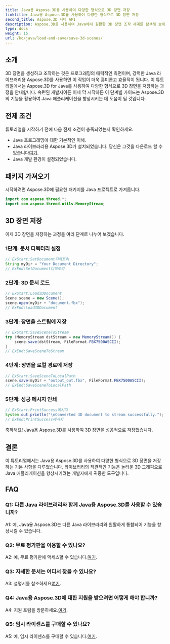 ```yaml
---
title: Java용 Aspose.3D를 사용하여 다양한 형식으로 3D 장면 저장
linktitle: Java용 Aspose.3D를 사용하여 다양한 형식으로 3D 장면 저장
second_title: Aspose.3D 자바 API
description: Aspose.3D를 사용하여 Java에서 원활한 3D 장면 조작 세계를 탐색해 보세요. 손쉽게 다양한 형식으로 장면을 저장하는 방법을 알아보세요.
type: docs
weight: 15
url: /ko/java/load-and-save/save-3d-scenes/
---
```

## 소개

3D 장면을 생성하고 조작하는 것은 프로그래밍의 매력적인 측면이며, 강력한 Java 라이브러리용 Aspose.3D를 사용하면 이 작업이 더욱 흥미롭고 효율적이 됩니다. 이 튜토리얼에서는 Aspose.3D for Java를 사용하여 다양한 형식으로 3D 장면을 저장하는 과정을 안내합니다. 숙련된 개발자이든 이제 막 시작하든 이 단계별 가이드는 Aspose.3D의 기능을 활용하여 Java 애플리케이션을 향상시키는 데 도움이 될 것입니다.

## 전제 조건

튜토리얼을 시작하기 전에 다음 전제 조건이 충족되었는지 확인하세요.

- Java 프로그래밍에 대한 기본적인 이해.
-  Java 라이브러리용 Aspose.3D가 설치되었습니다. 당신은 그것을 다운로드 할 수 있습니다[여기](https://releases.aspose.com/3d/java/).
- Java 개발 환경이 설정되었습니다.

## 패키지 가져오기

시작하려면 Aspose.3D에 필요한 패키지를 Java 프로젝트로 가져옵니다.

```java
import com.aspose.threed.*;
import com.aspose.threed.utils.MemoryStream;

```

## 3D 장면 저장

이제 3D 장면을 저장하는 과정을 여러 단계로 나누어 보겠습니다.

### 1단계: 문서 디렉터리 설정

```java
// ExStart:SetDocument디렉토리
String myDir = "Your Document Directory";
// ExEnd:SetDocument디렉토리
```

### 2단계: 3D 문서 로드

```java
// ExStart:Load3DDocument
Scene scene = new Scene();
scene.open(myDir + "document.fbx");
// ExEnd:Load3DDocument
```

### 3단계: 장면을 스트림에 저장

```java
// ExStart:SaveSceneToStream
try (MemoryStream dstStream = new MemoryStream()) {
    scene.save(dstStream, FileFormat.FBX7500ASCII);
}
// ExEnd:SaveSceneToStream
```

### 4단계: 장면을 로컬 경로에 저장

```java
// ExStart:SaveSceneToLocalPath
scene.save(myDir + "output_out.fbx", FileFormat.FBX7500ASCII);
// ExEnd:SaveSceneToLocalPath
```

### 5단계: 성공 메시지 인쇄

```java
// ExStart:PrintSuccess메시지
System.out.println("\nConverted 3D document to stream successfully.");
// ExEnd:PrintSuccess메시지
```

축하해요! Java용 Aspose.3D를 사용하여 3D 장면을 성공적으로 저장했습니다.

## 결론

이 튜토리얼에서는 Java용 Aspose.3D를 사용하여 다양한 형식으로 3D 장면을 저장하는 기본 사항을 다루었습니다. 라이브러리의 직관적인 기능은 놀라운 3D 그래픽으로 Java 애플리케이션을 향상시키려는 개발자에게 귀중한 도구입니다.

## FAQ

### Q1: 다른 Java 라이브러리와 함께 Java용 Aspose.3D를 사용할 수 있습니까?

A1: 예, Java용 Aspose.3D는 다른 Java 라이브러리와 원활하게 통합되어 기능을 향상시킬 수 있습니다.

### Q2: 무료 평가판을 이용할 수 있나요?

 A2: 예, 무료 평가판에 액세스할 수 있습니다.[여기](https://releases.aspose.com/).

### Q3: 자세한 문서는 어디서 찾을 수 있나요?

A3: 설명서를 참조하세요[여기](https://reference.aspose.com/3d/java/).

### Q4: Java용 Aspose.3D에 대한 지원을 받으려면 어떻게 해야 합니까?

 A4: 지원 포럼을 방문하세요.[여기](https://forum.aspose.com/c/3d/18).

### Q5: 임시 라이센스를 구매할 수 있나요?

 A5: 예, 임시 라이센스를 구매할 수 있습니다.[여기](https://purchase.aspose.com/temporary-license/).